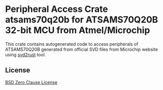# Peripheral Access Crate atsams70q20b for ATSAMS70Q20B 32-bit MCU from Atmel/Microchip

This crate contains autogenerated code to access peripherals of ATSAMS70Q20B generated from official SVD files from Microchip website using [svd2rust](https://github.com/rust-embedded/svd2rust/) tool.

## License

[BSD Zero Clause License](https://choosealicense.com/licenses/0bsd/)
